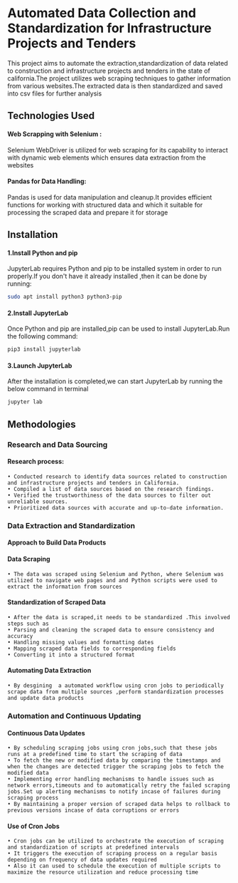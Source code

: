 
# Automated Data Collection and Standardization for Infrastructure Projects and Tenders

This project aims to automate the extraction,standardization of data related to construction and infrastructure projects and tenders in the state of california.The project utilizes web scraping techniques to gather information from various websites.The extracted data is then standardized and saved into csv files for further analysis





## Technologies Used

#### Web Scrapping with Selenium : 
Selenium WebDriver is utilized for web scraping for its capability to interact with dynamic web elements which ensures data extraction from the websites

#### Pandas for Data Handling:

Pandas is used for data manipulation and cleanup.It provides efficient functions for working with structured data and which it suitable for processing the scraped data and prepare it for storage 
## Installation

#### 1.Install Python and pip

JupyterLab requires Python and pip to be installed system in order to run properly.If you don't have it already installed ,then it can be done by running:

```bash
sudo apt install python3 python3-pip
```

#### 2.Install JupyterLab

Once Python and pip are installed,pip can be used to install JupyterLab.Run the following command:

```bash
pip3 install jupyterlab
```

#### 3.Launch JupyterLab

After the installation is completed,we can start JupyterLab by running the below command in terminal

```bash
jupyter lab 
```

## Methodologies

###  Research and Data Sourcing 

####  Research process:

    • Conducted research to identify data sources related to construction and infrastructure projects and tenders in California.
    • Compiled a list of data sources based on the research findings.
    • Verified the trustworthiness of the data sources to filter out unreliable sources.
    • Prioritized data sources with accurate and up-to-date information.

###  Data Extraction and Standardization

#### Approach to Build Data Products

#### Data Scraping

    • The data was scraped using Selenium and Python, where Selenium was utilized to navigate web pages and and Python scripts were used to extract the information from sources
   
#### Standardization of Scraped Data

    • After the data is scraped,it needs to be standardized .This involved steps such as 
    • Parsing and cleaning the scraped data to ensure consistency and accuracy
    • Handling missing values and formatting dates
    • Mapping scraped data fields to corresponding fields 
    • Converting it into a structured format

#### Automating Data Extraction

    • By desgining  a automated workflow using cron jobs to periodically scrape data from multiple sources ,perform standardization processes and update data products



###  Automation and Continuous Updating

#### Continuous Data Updates

    • By scheduling scraping jobs using cron jobs,such that these jobs runs at a predefined time to start the scraping of data 
    • To fetch the new or modified data by comparing the timestamps and when the changes are detected trigger the scraping jobs to fetch the modified data
    • Implementing error handling mechanisms to handle issues such as network errors,timeouts and to automatically retry the failed scraping jobs.Set up alerting mechanisms to notify incase of failures during scraping process
    • By maintaining a proper version of scraped data helps to rollback to previous versions incase of data corruptions or errors 

#### Use of Cron Jobs

    • Cron jobs can be utilized to orchestrate the execution of scraping and standardization of scripts at predefined intervals
    • It triggers the execution of scraping process on a regular basis  depending on frequency of data updates required
    • Also it can used to schedule the execution of multiple scripts to maximize the resource utilization and reduce processing time

